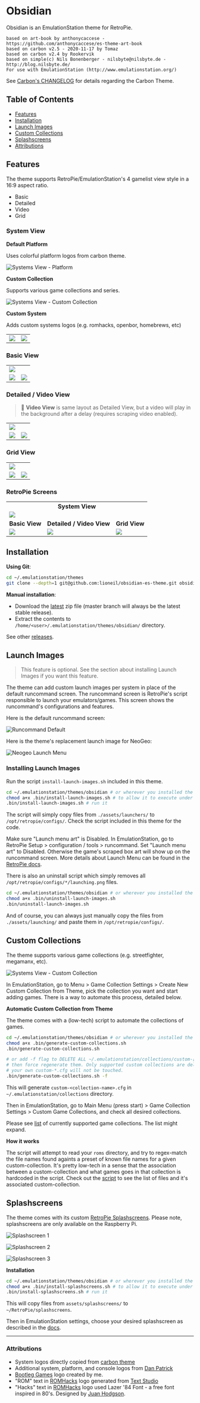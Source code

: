 # Obsidian

Obsidian is an EmulationStation theme for RetroPie.

```
based on art-book by anthonycaccese - https://github.com/anthonycaccese/es-theme-art-book
based on carbon v2.5 - 2020-11-17 by Tomaz
based on carbon v2.4 by Rookervik
based on simple(c) Nils Bonenberger - nilsbyte@nilsbyte.de - http://blog.nilsbyte.de/
For use with EmulationStation (http://www.emulationstation.org/)
```
See [Carbon's CHANGELOG](./CARBON_CHANGELOG.txt) for details regarding the Carbon Theme.



## Table of Contents

- [Features](#features)
- [Installation](#installation)
- [Launch Images](#launch-images)
- [Custom Collections](#custom-collections)
- [Splashscreens](#splashscreens)
- [Attributions](#attributions)


## Features

The theme supports RetroPie/EmulationStation's 4 gamelist view style in a 16:9 aspect ratio.

- Basic
- Detailed
- Video
- Grid


### System View

**Default Platform**

Uses colorful platform logos from carbon theme.

![Systems View - Platform](./assets/screenshots/ui.system.platform.png)

**Custom Collection**

Supports various game collections and series.

![Systems View - Custom Collection](./assets/screenshots/ui.system.collection.png)

**Custom System**

Adds custom systems logos (e.g. romhacks, openbor, homebrews, etc)

<table style="width: 100%">
  <tbody>
    <tr>
      <td> <img src="./assets/screenshots/ui.system.custom-system.png"> </td>
      <td> <img src="./assets/screenshots/ui.system.bootleg.png"> </td>
    </tr>
  </tbody>
</table>


### Basic View

<table style="width: 100%">
  <tbody>
    <tr>
      <td colspan="2"> <img src="./assets/screenshots/ui.basic.collection.png"> </td>
    </tr>
    <tr>
      <td> <img src="./assets/screenshots/ui.basic.png"> </td>
      <td> <img src="./assets/screenshots/ui.basic.snes.png"> </td>
    </tr>
  </tbody>
</table>


### Detailed / Video View

> :pencil: **Video View** is same layout as Detailed View, but a video will play in the background after a delay (requires scraping video enabled).

<table style="width: 100%">
  <tbody>
    <tr>
      <td colspan="2"> <img src="./assets/screenshots/ui.detailed.png"> </td>
    </tr>
    <tr>
      <td> <img src="./assets/screenshots/ui.detailed.metalslug.png"> </td>
      <td> <img src="./assets/screenshots/ui.detailed.sonic.png"> </td>
    </tr>
  </tbody>
</table>

### Grid View

<table style="width: 100%">
  <tbody>
    <tr>
      <td colspan="2"> <img src="./assets/screenshots/ui.grid.scraped.png"> </td>
    </tr>
    <tr>
      <td> <img src="./assets/screenshots/ui.grid.allgames.png"> </td>
      <td> <img src="./assets/screenshots/ui.grid.romhacks.png"> </td>
    </tr>
  </tbody>
</table>

### RetroPie Screens

<table style="width: 100%">
  <tbody>
    <tr>
      <td colspan="3">
        <div style="margin-bottom: 4px; text-align: center"><strong>System View</strong></div>
        <img src="./assets/screenshots/ui.system.retropie.png">
    </td>
    </tr>
    <tr>
      <td>
        <div style="margin-bottom: 4px; text-align: center"><strong>Basic View</strong></div>
        <img src="./assets/screenshots/ui.basic.retropie.png">
      </td>
      <td>
        <div style="margin-bottom: 4px; text-align: center"><strong>Detailed / Video View</strong></div>
        <img src="./assets/screenshots/ui.detailed.retropie.png">
      </td>
      <td>
        <div style="margin-bottom: 4px; text-align: center"><strong>Grid View</strong></div>
        <img src="./assets/screenshots/ui.grid.retropie.png">
      </td>
    </tr>
  </tbody>
</table>


## Installation

**Using Git**:

```bash
cd ~/.emulationstation/themes
git clone --depth=1 git@github.com:lioneil/obsidian-es-theme.git obsidian
```

**Manual installation**:

- Download the [latest](#todo-download-link) zip file (master branch will always be the latest stable release).
- Extract the contents to `/home/<user>/.emulationstation/themes/obsidian/` directory.

See other [releases](#todo-releases-link).


## Launch Images

> This feature is optional. See the section about installing Launch Images if you want this feature.

The theme can add custom launch images per system in place of the default runcommand screen. The runcommand screen is RetroPie's script responsible to launch your emulators/games. This screen shows the runcommand's configurations and features.

Here is the default runcommand screen:

![Runcommand Default](./assets/screenshots/launching-default.png)

Here is the theme's replacement launch image for NeoGeo:

![Neogeo Launch Menu](./assets/launching/neogeo/launching.png)

### Installing Launch Images

Run the script `install-launch-images.sh` included in this theme.

```bash
cd ~/.emulationstation/themes/obsidian # or wherever you installed the theme.
chmod a+x .bin/install-launch-images.sh # to allow it to execute under your user
.bin/install-launch-images.sh # run it
```

The script will simply copy files from `./assets/launchers/` to `/opt/retropie/configs/`. Check the script included in this theme for the code.

Make sure "Launch menu art" is Disabled. In EmulationStation, go to RetroPie Setup > configuration / tools > runcommand. Set "Launch menu art" to Disabled. Otherwise the game's scraped box art will show up on the runcommand screen. More details about Launch Menu can be found in the [RetroPie docs](https://retropie.org.uk/docs/Runcommand/#adding-custom-launching-images).

There is also an uninstall script which simply removes all `/opt/retropie/configs/*/launching.png` files.

```bash
cd ~/.emulationstation/themes/obsidian # or wherever you installed the theme.
chmod a+x .bin/uninstall-launch-images.sh
.bin/uninstall-launch-images.sh
```

And of course, you can always just manually copy the files from `./assets/launching/` and paste them in `/opt/retropie/configs/`.

## Custom Collections

The theme supports various game collections (e.g. streetfighter, megamanx, etc).

![Systems View - Custom Collection](./assets/screenshots/ui.system.collection.png)

In EmulationStation, go to Menu > Game Collection Settings > Create New Custom Collection from Theme, pick the collection you want and start adding games. There is a way to automate this process, detailed below.

**Automatic Custom Collection from Theme**

The theme comes with a (low-tech) script to automate the collections of games.

```bash
cd ~/.emulationstation/themes/obsidian # or wherever you installed the theme.
chmod a+x .bin/generate-custom-collections.sh
.bin/generate-custom-collections.sh

# or add -f flag to DELETE ALL ~/.emulationstation/collections/custom-[supported].cfg files first
# then force regenerate them. Only supported custom collections are deleted,
# your own custom-*.cfg will not be touched.
.bin/generate-custom-collections.sh -f
```

This will generate `custom-<collection-name>.cfg` in `~/.emulationstation/collections` directory.

Then in EmulationStation, go to Main Menu (press start) > Game Collection Settings > Custom Game Collections, and check all desired collections.

Please see [list](./SUPPORTED_CUSTOM_COLLECTIONS.txt) of currently supported game collections. The list might expand.

**How it works**

The script will attempt to read your `roms` directory, and try to regex-match the file names found againts a preset of known file names for a given custom-collection. It's pretty low-tech in a sense that the association between a custom-collection and what games goes in that collection is hardcoded in the script. Check out the [script](./.bin/generate-custom-collections.sh) to see the list of files and it's associated custom-collection.


## Splashscreens

The theme comes with its custom [RetroPie Splashscreens](https://retropie.org.uk/docs/Splashscreen/). Please note, splashscreens are only available on the Raspberry Pi.

![Splashscreen 1](./assets/splashscreens/splashscreen.png)

![Splashscreen 2](./assets/splashscreens/splashscreen.now-loading.png)

![Splashscreen 3](./assets/splashscreens/splashscreen-now-loading-with-retropie-logo.png)

**Installation**

```bash
cd ~/.emulationstation/themes/obsidian # or wherever you installed the theme.
chmod a+x .bin/install-splashscreens.sh # to allow it to execute under your user
.bin/install-splashscreens.sh # run it
```

This will copy files from `assets/splashscreens/` to `~/RetroPie/splashscreens`.

Then in EmulationStation settings, choose your desired splashscreen as described in the [docs](https://retropie.org.uk/docs/Splashscreen).


---


### Attributions

- System logos directly copied from [carbon theme](https://github.com/RetroPie/es-theme-carbon-2021)
- Additional system, platform, and console logos from [Dan Patrick](https://archive.org/details/console-logos-professionally-redrawn-plus-official-versions)
- [Bootleg Games](./bootlegs/marquee.png) logo created by me.
- "ROM" text in [ROMHacks](./romhacks/marquee.png) logo generated from <a href="https://www.textstudio.com/">Text Studio</a>
- "Hacks" text in [ROMHacks](./romhacks/marquee.png) logo used Lazer '84 Font - a free font inspired in 80's. Designed by [Juan Hodgson](https://www.behance.net/gallery/31261857/LAZER-84-Free-Font).
